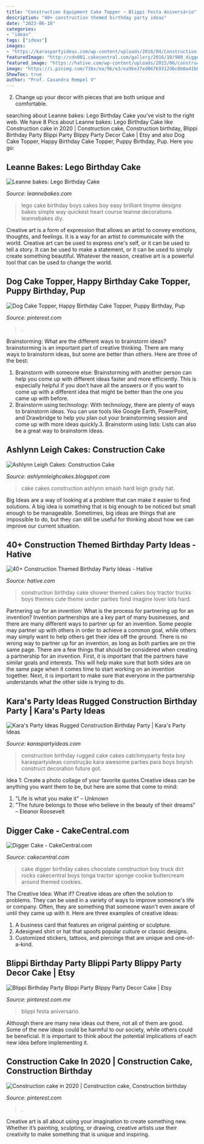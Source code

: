 ```yaml
---
title: "Construction Equipment Cake Topper ~ Blippi Festa Aniversário"
description: "40+ construction themed birthday party ideas"
date: "2023-06-18"
categories:
- "ideas"
tags: ["ideas"]
images:
- "https://karaspartyideas.com/wp-content/uploads/2016/04/Construction-Birthday-Party-via-Karas-Party-Ideas-KarasPartyIdeas.com31.jpg"
featuredImage: "http://cdn001.cakecentral.com/gallery/2016/10/900_digger-cake-893124kQ4o6.jpeg"
featured_image: "https://hative.com/wp-content/uploads/2015/06/construction-birthday-party/20-construction-themed-birthday-party.jpg"
image: "https://i.pinimg.com/736x/ea/9b/e3/ea9be37ed06769312d6c8b0a41b80eb9.jpg"
ShowToc: true
author: "Prof. Casandra Rempel V"
---
```



2. Change up your decor with pieces that are both unique and comfortable.

	

		
searching about Leanne bakes: Lego Birthday Cake you've visit to the right web. We have 8 Pics about Leanne bakes: Lego Birthday Cake like Construction cake in 2020 | Construction cake, Construction birthday, Blippi Birthday Party Blippi Party Blippy Party Decor Cake | Etsy and also Dog Cake Topper, Happy Birthday Cake Topper, Puppy Birthday, Pup. Here you go:
		
    
## Leanne Bakes: Lego Birthday Cake

<img loading=lazy src="http://3.bp.blogspot.com/-Y7HRS1GMZSA/UHuVBxGd64I/AAAAAAAABNs/77hjo3GHG_c/s1600/DSC_0043.jpg" onerror="this.onerror=null;this.src='https://tse4.mm.bing.net/th?id=OIP.5jHJFwkU7hYGU1G022MwkAHaH1&amp;pid=15.1';" alt="Leanne bakes: Lego Birthday Cake">

_Source: leannebakes.com_

>lego cake birthday boys cakes boy easy brilliant tinyme designs bakes simple way quickest heart course leanne decorations leannebakes diy. 

	

Creative art is a form of expression that allows an artist to convey emotions, thoughts, and feelings. It is a way for an artist to communicate with the world. Creative art can be used to express one's self, or it can be used to tell a story. It can be used to make a statement, or it can be used to simply create something beautiful. Whatever the reason, creative art is a powerful tool that can be used to change the world.

    
## Dog Cake Topper, Happy Birthday Cake Topper, Puppy Birthday, Pup

<img loading=lazy src="https://i.pinimg.com/originals/b8/cc/c7/b8ccc712fd707aed6c9ccaa2a7d01560.png" onerror="this.onerror=null;this.src='https://tse3.mm.bing.net/th?id=OIP.lTfPhNQ7cE6xJuQbVAL3UwHaLH&amp;pid=15.1';" alt="Dog Cake Topper, Happy Birthday Cake Topper, Puppy Birthday, Pup">

_Source: pinterest.com_

>. 

	

Brainstorming: What are the different ways to brainstorm ideas?
brainstorming is an important part of creative thinking. There are many ways to brainstorm ideas, but some are better than others. Here are three of the best:
1. Brainstorm with someone else: Brainstorming with another person can help you come up with different ideas faster and more efficiently. This is especially helpful if you don’t have all the answers or if you want to come up with a different idea that might be better than the one you came up with before.
2. Brainstorm using technology: With technology, there are plenty of ways to brainstorm ideas. You can use tools like Google Earth, PowerPoint, and Drawbridge to help you plan out your brainstorming session and come up with more ideas quickly.3. Brainstorm using lists: Lists can also be a great way to brainstorm ideas.

    
## Ashlynn Leigh Cakes: Construction Cake

<img loading=lazy src="https://1.bp.blogspot.com/_8wu_QS0NUUQ/TOmSS01523I/AAAAAAAAAGg/8Qp71A7BStY/s1600/cakes+nov+2010+016.JPG" onerror="this.onerror=null;this.src='https://tse2.mm.bing.net/th?id=OIP.4Z46_zY-HR9gDGmNpHqWDgHaJ4&amp;pid=15.1';" alt="Ashlynn Leigh Cakes: Construction Cake">

_Source: ashlynnleighcakes.blogspot.com_

>cake cakes construction ashlynn smash hard leigh grady hat. 

	

Big Ideas are a way of looking at a problem that can make it easier to find solutions. A big idea is something that is big enough to be noticed but small enough to be manageable. Sometimes, big ideas are things that are impossible to do, but they can still be useful for thinking about how we can improve our current situation.

    
## 40+ Construction Themed Birthday Party Ideas - Hative

<img loading=lazy src="https://hative.com/wp-content/uploads/2015/06/construction-birthday-party/20-construction-themed-birthday-party.jpg" onerror="this.onerror=null;this.src='https://tse1.mm.bing.net/th?id=OIP.qwt_kiCBLk22-hk4DsyZDgHaJ4&amp;pid=15.1';" alt="40+ Construction Themed Birthday Party Ideas - Hative">

_Source: hative.com_

>construction birthday cake shower themed cakes boy tractor trucks boys themes cute theme under parties fond imagine lover lots hard. 

	

Partnering up for an invention: What is the process for partnering up for an invention?
Invention partnerships are a key part of many businesses, and there are many different ways to partner up for an invention. Some people may partner up with others in order to achieve a common goal, while others may simply want to help others get their idea off the ground. There is no wrong way to partner up for an invention, as long as both parties are on the same page.
There are a few things that should be considered when creating a partnership for an invention. First, it is important that the partners have similar goals and interests. This will help make sure that both sides are on the same page when it comes time to start working on an invention together. Next, it is important to make sure that everyone in the partnership understands what the other side is trying to do.

    
## Kara&#039;s Party Ideas Rugged Construction Birthday Party | Kara&#039;s Party Ideas

<img loading=lazy src="https://karaspartyideas.com/wp-content/uploads/2016/04/Construction-Birthday-Party-via-Karas-Party-Ideas-KarasPartyIdeas.com31.jpg" onerror="this.onerror=null;this.src='https://tse1.mm.bing.net/th?id=OIP.kz701D65V0dKtFgPmk3EegHaLH&amp;pid=15.1';" alt="Kara&#039;s Party Ideas Rugged Construction Birthday Party | Kara&#039;s Party Ideas">

_Source: karaspartyideas.com_

>construction birthday rugged cake cakes catchmyparty festa boy karaspartyideas construção kara awesome parties para boys boyish construct decoration future got. 

	

Idea 1: Create a photo collage of your favorite quotes
Creative ideas can be anything you want them to be, but here are some that come to mind: 

1. "Life is what you make it" – Unknown
2. "The future belongs to those who believe in the beauty of their dreams" – Eleanor Roosevelt

    
## Digger Cake - CakeCentral.com

<img loading=lazy src="http://cdn001.cakecentral.com/gallery/2016/10/900_digger-cake-893124kQ4o6.jpeg" onerror="this.onerror=null;this.src='https://tse2.mm.bing.net/th?id=OIP.GLYcoXHUlFgry5RcBdwmjgHaFj&amp;pid=15.1';" alt="Digger Cake - CakeCentral.com">

_Source: cakecentral.com_

>cake digger birthday cakes chocolate construction boy truck dirt rocks cakecentral boys tonga tractor sponge cookie buttercream around themed cookies. 

	

The Creative Idea: What if?
Creative ideas are often the solution to problems. They can be used in a variety of ways to improve someone's life or company. Often, they are something that someone wasn't even aware of until they came up with it. Here are three examples of creative ideas: 
1. A business card that features an original painting or sculpture. 
2. Adesigned shirt or hat that spoofs popular culture or classic designs. 
3. Customized stickers, tattoos, and piercings that are unique and one-of-a-kind.

    
## Blippi Birthday Party Blippi Party Blippy Party Decor Cake | Etsy

<img loading=lazy src="https://i.pinimg.com/736x/ea/9b/e3/ea9be37ed06769312d6c8b0a41b80eb9.jpg" onerror="this.onerror=null;this.src='https://tse3.mm.bing.net/th?id=OIP.RY0vDFqT2qN-SEn_POf1HAHaNL&amp;pid=15.1';" alt="Blippi Birthday Party Blippi Party Blippy Party Decor Cake | Etsy">

_Source: pinterest.com.mx_

>blippi festa aniversário. 

	

Although there are many new ideas out there, not all of them are good. Some of the new ideas could be harmful to our society, while others could be beneficial. It is important to think about the potential implications of each new idea before implementing it.

    
## Construction Cake In 2020 | Construction Cake, Construction Birthday

<img loading=lazy src="https://i.pinimg.com/736x/17/4f/74/174f7433d99a1964eebab9208a752215.jpg" onerror="this.onerror=null;this.src='https://tse4.mm.bing.net/th?id=OIP.nJrcVyiRXvU45mtr1DNocQHaJ3&amp;pid=15.1';" alt="Construction cake in 2020 | Construction cake, Construction birthday">

_Source: pinterest.com_

>. 

	

Creative art is all about using your imagination to create something new. Whether it’s painting, sculpting, or drawing, creative artists use their creativity to make something that is unique and inspiring.

